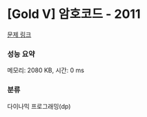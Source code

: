 # [Gold V] 암호코드 - 2011 

[문제 링크](https://www.acmicpc.net/problem/2011) 

### 성능 요약

메모리: 2080 KB, 시간: 0 ms

### 분류

다이나믹 프로그래밍(dp)

